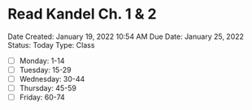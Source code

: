 # Read Kandel Ch. 1 & 2

Date Created: January 19, 2022 10:54 AM
Due Date: January 25, 2022
Status: Today
Type: Class

- [ ]  Monday: 1-14
- [ ]  Tuesday: 15-29
- [ ]  Wednesday: 30-44
- [ ]  Thursday: 45-59
- [ ]  Friday: 60-74